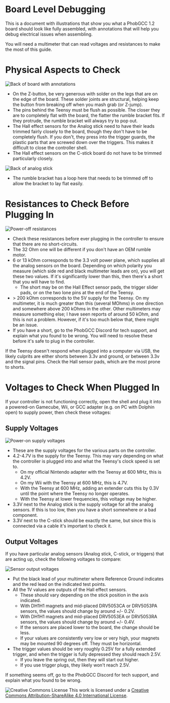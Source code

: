 # Board Level Debugging

This is a document with illustrations that show you what a PhobGCC 1.2 board should look like fully assembled, with annotations that will help you debug electrical issues when assembling.

You will need a multimeter that can read voltages and resistances to make the most of this guide.

# Physical Aspects to Check

![Back of board with annotations](/For_Makers/BoardPics/1.2.1_Back_Annotated.jpg)

* On the Z-button, be very generous with solder on the legs that are on the edge of the board. These solder joints are structural, helping keep the button from breaking off when you mash grab (or Z-jump).
* The pins behind the Teensy must be flush as possible. The closer they are to completely flat with the board, the flatter the rumble bracket fits. If they protrude, the rumble bracket will always try to pop out.
* The Hall effect sensors for the Analog stick need to have their leads trimmed fairly closely to the board, though they don't have to be completely flush. If you don't, they press into the trigger guards, the plastic parts that are screwed down over the triggers. This makes it difficult to close the controller shell.
* The Hall effect sensors on the C-stick board do not have to be trimmed particularly closely.

![Back of analog stick](/For_Makers/BoardPics/1.2.1_Back_Rumble_Trim.jpg)

* The rumble bracket has a loop here that needs to be trimmed off to allow the bracket to lay flat easily.

# Resistances to Check Before Plugging In

![Power-off resistances](/For_Makers/BoardPics/1.2.1_Front_Power_Resistances.jpg)

* Check these resistances before ever plugging in the controller to ensure that there are no short-circuits.
* The 32 Ohm one will be different if you don't have an OEM rumble motor.
* 6 or 13 kOhm corresponds to the 3.3 volt power plane, which supplies all the analog sensors on the board. Depending on which polarity you measure (which side red and black multimeter leads are on), you will get these two values. If it's significantly lower than this, then there's a short that you will have to find.
  * The short may be on the Hall Effect sensor pads, the trigger slider pads, or on the two lone pins at the end of the Teensy.
* \> 200 kOhm corresponds to the 5V supply for the Teensy. On my multimeter, it is much greater than this (several MOhms) in one direction and somewhere above 200 kOhms in the other. Other multimeters may measure something else; I have seen reports of around 50 kOhm, and this is not a problem. However, if it's too much below that, there might be an issue.
* If you have a short, go to the PhobGCC Discord for tech support, and explain what you found to be wrong. You will need to resolve these before it's safe to plug in the controller.

If the Teensy doesn't respond when plugged into a computer via USB, the likely culprits are either shorts between 3.3v and ground, or between 3.3v and the signal pins.
Check the Hall sensor pads, which are the most prone to shorts.

# Voltages to Check When Plugged In

If your controller is not functioning correctly, open the shell and plug it into a powered-on Gamecube, Wii, or GCC adapter (e.g. on PC with Dolphin open) to supply power, then check these voltages:

## Supply Voltages

![Power-on supply voltages](/For_Makers/BoardPics/1.2.1_Front_Power_Voltages.jpg)

* These are the supply voltages for the various parts on the controller.
* 4.2-4.7V is the supply for the Teensy. This may vary depending on what the controller is plugged into and what the Teensy's clock speed is set to.
  * On my official Nintendo adapter with the Teensy at 600 MHz, this is 4.2V.
  * On my Wii with the Teensy at 600 MHz, this is 4.7V.
  * With the Teensy at 600 MHz, adding an extender cuts this by 0.3V until the point where the Teensy no longer operates.
  * With the Teensy at lower frequencies, this voltage may be higher.
* 3.3V next to the Analog stick is the supply voltage for all the analog sensors. If this is too low, then you have a short somewhere or a bad component.
* 3.3V next to the C-stick should be exactly the same, but since this is connected via a cable it's important to check it.

## Output Voltages

If you have particular analog sensors (Analog stick, C-stick, or triggers) that are acting up, check the following voltages to compare:

![Sensor output voltages](/For_Makers/BoardPics/1.2.1_Front_Analog_Voltages.jpg)

* Put the black lead of your multimeter where Reference Ground indicates and the red lead on the indicated test points.
* All the 1V values are outputs of the Hall effect sensors.
  * These should vary depending on the stick position in the axis indicated.
  * With DH1H1 magnets and mid-placed DRV5053CA or DRV5053PA sensors, the values should change by around +/- 0.2V.
  * With DH1H1 magnets and mid-placed DRV5053EA or DRV5053RA sensors, the values should change by around +/- 0.4V.
  * If the sensors are placed lower to the board, the change should be less.
  * If your values are consistently very low or very high, your magnets may be mounted 90 degrees off. They must be horizontal.
* The trigger values should be very roughly 0.25V for a fully extended trigger, and when the trigger is fully depressed they should reach 2.5V.
  * If you leave the spring out, then they will start out higher.
  * If you use trigger plugs, they likely won't reach 2.5V.

If something seems off, go to the PhobGCC Discord for tech support, and explain what you found to be wrong.

![Creative Commons License](https://i.creativecommons.org/l/by-sa/4.0/88x31.png)
This work is licensed under a [Creative Commons Attribution-ShareAlike 4.0 International License](http://creativecommons.org/licenses/by-sa/4.0/).
